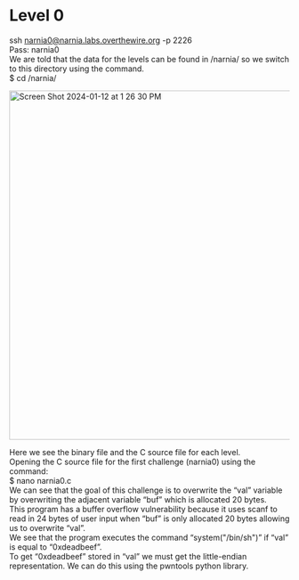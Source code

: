 # Level 0
ssh narnia0@narnia.labs.overthewire.org -p 2226  
Pass: narnia0  
We are told that the data for the levels can be found in /narnia/ so we switch to this directory using the command.  
$ cd /narnia/  

<img width="627" alt="Screen Shot 2024-01-12 at 1 26 30 PM" src="https://github.com/tylerdionne/OverTheWire-Narnia-Write-ups/assets/143131384/8e6bda00-3e4e-4888-be3b-cd9f6e5a48c0">

Here we see the binary file and the C source file for each level.  
Opening the C source file for the first challenge (narnia0) using the command:  
$ nano narnia0.c  
We can see that the goal of this challenge is to overwrite the “val” variable by overwriting the adjacent variable “buf” which is allocated 20 bytes.  
This program has a buffer overflow vulnerability because it uses scanf to read in 24 bytes of user input when “buf” is only allocated 20 bytes allowing us to overwrite “val”.  
We see that the program executes the command “system("/bin/sh")” if “val” is equal to “0xdeadbeef”.  
To get “0xdeadbeef” stored in “val” we must get the little-endian representation. We can do this using the pwntools python library.  
